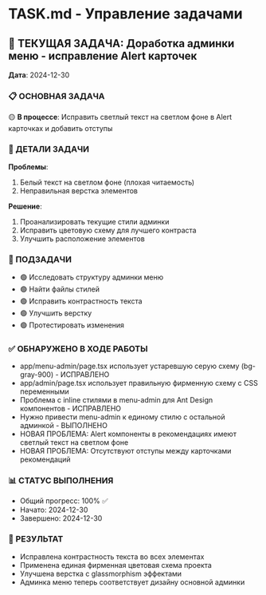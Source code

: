 # TASK.md - Управление задачами

## 🎯 ТЕКУЩАЯ ЗАДАЧА: Доработка админки меню - исправление Alert карточек
**Дата**: 2024-12-30

### 📋 ОСНОВНАЯ ЗАДАЧА
🟡 **В процессе**: Исправить светлый текст на светлом фоне в Alert карточках и добавить отступы

### 📝 ДЕТАЛИ ЗАДАЧИ
**Проблемы**:
1. Белый текст на светлом фоне (плохая читаемость)
2. Неправильная верстка элементов

**Решение**:
1. Проанализировать текущие стили админки
2. Исправить цветовую схему для лучшего контраста
3. Улучшить расположение элементов

### 🎯 ПОДЗАДАЧИ
- 🟢 Исследовать структуру админки меню
- 🟢 Найти файлы стилей
- 🟢 Исправить контрастность текста
- 🟢 Улучшить верстку
- 🟢 Протестировать изменения

### ✅ ОБНАРУЖЕНО В ХОДЕ РАБОТЫ
- app/menu-admin/page.tsx использует устаревшую серую схему (bg-gray-900) - ИСПРАВЛЕНО
- app/admin/page.tsx использует правильную фирменную схему с CSS переменными
- Проблема с inline стилями в menu-admin для Ant Design компонентов - ИСПРАВЛЕНО  
- Нужно привести menu-admin к единому стилю с остальной админкой - ВЫПОЛНЕНО
- НОВАЯ ПРОБЛЕМА: Alert компоненты в рекомендациях имеют светлый текст на светлом фоне
- НОВАЯ ПРОБЛЕМА: Отсутствуют отступы между карточками рекомендаций

### 📊 СТАТУС ВЫПОЛНЕНИЯ
- Общий прогресс: 100% ✅
- Начато: 2024-12-30
- Завершено: 2024-12-30

### 🎉 РЕЗУЛЬТАТ
- Исправлена контрастность текста во всех элементах
- Применена единая фирменная цветовая схема проекта
- Улучшена верстка с glassmorphism эффектами
- Админка меню теперь соответствует дизайну основной админки 